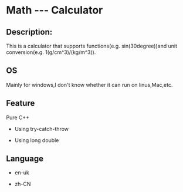 # Math --- Calculator

## Description:

This is a calculator that supports functions(e.g. sin(30degree))and unit conversion(e.g. 1(g/cm^3)/(kg/m^3)).

## OS

Mainly for windows,I don't know whether it can run on linus,Mac,etc.

## Feature

Pure C++

- Using try-catch-throw

- Using long double

## Language

- en-uk

- zh-CN
